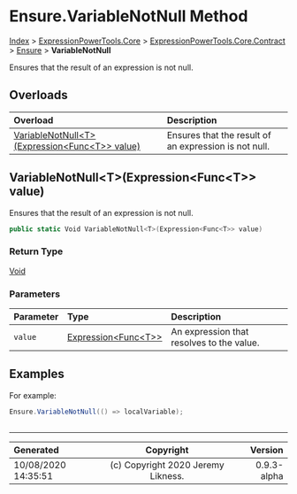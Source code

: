 ﻿# Ensure.VariableNotNull Method

[Index](../index.md) > [ExpressionPowerTools.Core](ExpressionPowerTools.Core.a.md) > [ExpressionPowerTools.Core.Contract](ExpressionPowerTools.Core.Contract.n.md) > [Ensure](ExpressionPowerTools.Core.Contract.Ensure.cs.md) > **VariableNotNull**

Ensures that the result of an expression is not null.

## Overloads

| Overload | Description |
| :-- | :-- |
| [VariableNotNull&lt;T>(Expression&lt;Func&lt;T>> value)](#variablenotnulltexpressionfunct-value) | Ensures that the result of an expression is not null. |
## VariableNotNull&lt;T>(Expression&lt;Func&lt;T>> value)

Ensures that the result of an expression is not null.

```csharp
public static Void VariableNotNull<T>(Expression<Func<T>> value)
```

### Return Type

 [Void](https://docs.microsoft.com/dotnet/api/system.void) 

### Parameters

| Parameter | Type | Description |
| :-- | :-- | :-- |
| `value` | [Expression&lt;Func&lt;T>>](https://docs.microsoft.com/dotnet/api/system.linq.expressions.expression-1) | An expression that resolves to the value. |


## Examples

For example:

```csharp
Ensure.VariableNotNull(() => localVariable);
            
```


---

| Generated | Copyright | Version |
| :-- | :-: | --: |
| 10/08/2020 14:35:51 | (c) Copyright 2020 Jeremy Likness. | 0.9.3-alpha |
